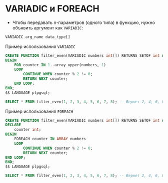 # VARIADIC и FOREACH

- Чтобы передавать n-параметров (одного типа) в функцию,
нужно объявить аргумент как `VARIADIC`:
  
```sql
VARIADIC arg_name data_type[]
```

Пример использования `VARIADIC`
```sql
CREATE FUNCTION filter_even(VARIADIC numbers int[]) RETURNS SETOF int AS $$
BEGIN
	FOR counter IN 1..array_upper(numbers, 1)
	LOOP
		CONTINUE WHEN counter % 2 != 0;
		RETURN NEXT counter;
	END LOOP;
END;
$$ LANGUAGE plpgsql;

SELECT * FROM filter_even(1, 2, 3, 4, 5, 6, 7, 8); -- Вернет 2, 4, 6, 8
```

Пример использования `FOREACH`
```sql
CREATE FUNCTION filter_even(VARIADIC numbers int[]) RETURNS SETOF int AS $$
DECLARE
    counter int;
BEGIN
	FOREACH counter IN ARRAY numbers
	LOOP
		CONTINUE WHEN counter % 2 != 0;
		RETURN NEXT counter;
END LOOP;
END;
$$ LANGUAGE plpgsql;

SELECT * FROM filter_even(1, 2, 3, 4, 5, 6, 7, 8); -- Вернет 2, 4, 6, 8
```
